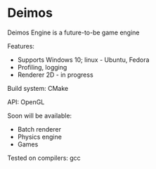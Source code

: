 # Deimos
Deimos Engine is a future-to-be game engine

Features:
- Supports Windows 10; linux - Ubuntu, Fedora
- Profiling, logging
- Renderer 2D - in progress

Build system: CMake

API: OpenGL

Soon will be available:
- Batch renderer
- Physics engine
- Games

Tested on compilers: gcc
